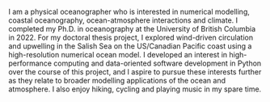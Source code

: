---
---

<figure style="width: 400px; margin-top: 0px; margin-bottom: 0px" class="align-right">
<img alt="" src="{{ site.url }}{{ site.baseurl }}/assets/images/about-photo.jpg">
</figure>

I am a physical oceanographer who is interested in numerical modelling, coastal oceanography, ocean-atmosphere interactions and climate. I completed my Ph.D. in oceanography at the University of British Columbia in 2022. For my doctoral thesis project, I explored wind-driven circulation and upwelling in the Salish Sea on the US/Canadian Pacific coast using a high-resolution numerical ocean model. I developed an interest in high-performance computing and data-oriented software development in Python over the course of this project, and I aspire to pursue these interests further as they relate to broader modelling applications of the ocean and atmosphere. I also enjoy hiking, cycling and playing music in my spare time.